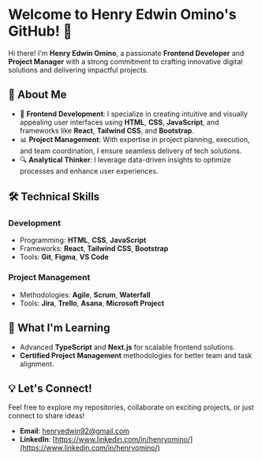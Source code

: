 # Welcome to Henry Edwin Omino's GitHub! 👋  

Hi there! I'm **Henry Edwin Omino**, a passionate **Frontend Developer** and **Project Manager** with a strong commitment to crafting innovative digital solutions and delivering impactful projects.  

## 🚀 About Me  

- 🎨 **Frontend Development**: I specialize in creating intuitive and visually appealing user interfaces using **HTML**, **CSS**, **JavaScript**, and frameworks like **React**, **Tailwind CSS**, and **Bootstrap**.  
- 📊 **Project Management**: With expertise in project planning, execution, and team coordination, I ensure seamless delivery of tech solutions.  
- 🔍 **Analytical Thinker**: I leverage data-driven insights to optimize processes and enhance user experiences.  

## 🛠️ Technical Skills  

### Development  
- Programming: **HTML**, **CSS**, **JavaScript**  
- Frameworks: **React**, **Tailwind CSS**, **Bootstrap**  
- Tools: **Git**, **Figma**, **VS Code**  

### Project Management  
- Methodologies: **Agile**, **Scrum**, **Waterfall**  
- Tools: **Jira**, **Trello**, **Asana**, **Microsoft Project**  

## 🌱 What I'm Learning  
- Advanced **TypeScript** and **Next.js** for scalable frontend solutions.  
- **Certified Project Management** methodologies for better team and task alignment.  

## 💡 Let's Connect!  
Feel free to explore my repositories, collaborate on exciting projects, or just connect to share ideas!  

- **Email**: [henryedwin92@gmail.com](mailto:henryedwin92@gmail.com)  
- **LinkedIn**: [https://www.linkedin.com/in/henryomino/](https://www.linkedin.com/in/henryomino/)  



